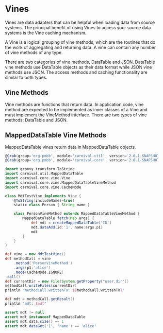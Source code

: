 # Vines

Vines are data adapters that can be helpful when loading data from source systems. The principal benefit of using Vines to access your source data systems is the Vine caching mechanism.

A Vine is a logical grouping of vine methods, which are the routines that do the work of aggregating and returning data. A vine can contain any number of vine methods of any type.

There are two categories of vine methods, DataTable and JSON. DataTable vine methods use DataTable objects as their data format while JSON vine methods use JSON. The access methods and caching functionality are similar to both types.

## Vine Methods

Vine methods are functions that return data. In application code, vine method are expected to be implemented as inner classes of a Vine and must implement the VineMethod interface. There are two types of vine methods: DataTable and JSON.

## MappedDataTable Vine Methods

MappedDataTable vines return data in MappedDataTable objects.

```groovy
@Grab(group='org.pmbb', module='carnival-util', version='2.0.1-SNAPSHOT')
@Grab(group='org.pmbb', module='carnival-core', version='2.0.1-SNAPSHOT')

import groovy.transform.ToString
import carnival.util.MappedDataTable
import carnival.core.vine.Vine
import carnival.core.vine.MappedDataTableVineMethod
import carnival.core.vine.CacheMode

class MdtTestVine implements Vine {
    @ToString(includeNames=true)
    static class Person { String name }

    class PersonVineMethod extends MappedDataTableVineMethod {
        MappedDataTable fetch(Map args) {
            def mdt = createMappedDataTable('ID')
            mdt.dataAdd(id:'1', name:args.p1)
            mdt
        }
    }
}

def vine = new MdtTestVine()
def methodCall = vine
    .method('PersonVineMethod')
    .args(p1:'alice')
    .mode(CacheMode.IGNORE)
.call()
def currentDir = new File(System.getProperty("user.dir"))
methodCall.writeFiles(currentDir)
println "methodCall.writtenTo: ${methodCall.writtenTo}"

def mdt = methodCall.getResult()
println "mdt: $mdt"

assert mdt != null
assert mdt instanceof MappedDataTable
assert mdt.data.size() == 1
assert mdt.dataGet('1', 'name') == 'alice'

```
